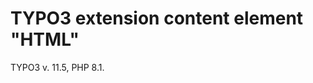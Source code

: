 TYPO3 extension content element "HTML"
==============================================================

TYPO3 v. 11.5, PHP 8.1.
